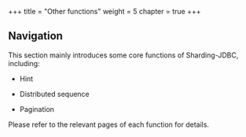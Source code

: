 +++
title = "Other functions"
weight = 5
chapter = true
+++

## Navigation

This section mainly introduces some core functions of Sharding-JDBC, including:

* Hint

* Distributed sequence

* Pagination

Please refer to the relevant pages of each function for details.